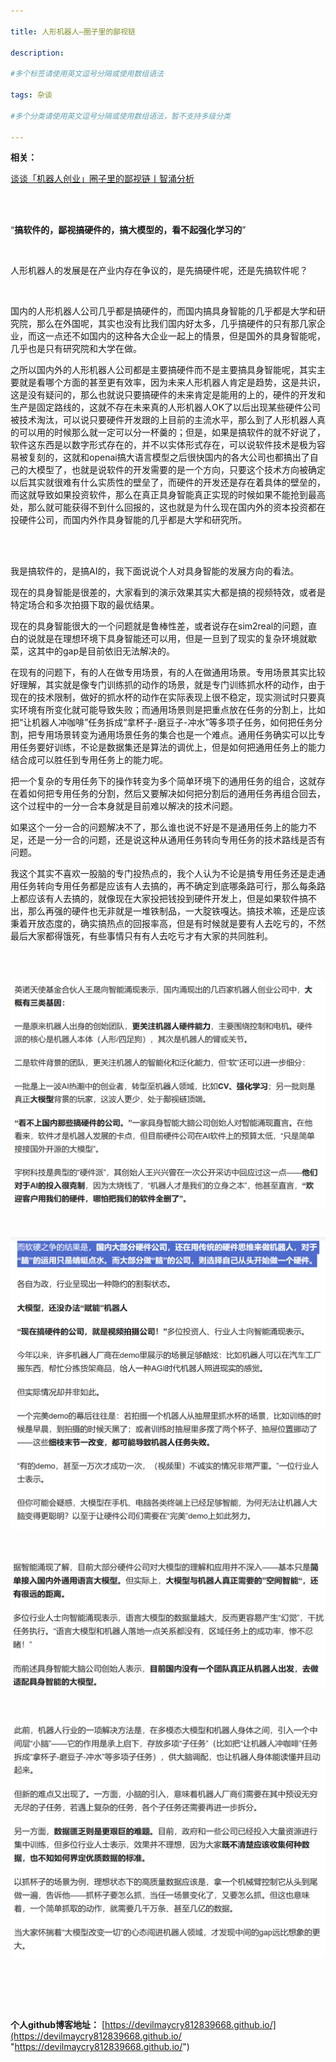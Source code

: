 ```yaml
---

title: 人形机器人—圈子里的鄙视链
 
description: 

#多个标签请使用英文逗号分隔或使用数组语法

tags: 杂谈

#多个分类请使用英文逗号分隔或使用数组语法，暂不支持多级分类

---
```


**相关：**

[谈谈「机器人创业」圈子里的鄙视链丨智涌分析](https://mbd.baidu.com/newspage/data/landingsuper?context=%7B%22nid%22%3A%22news_10350276742918725141%22%7D&n_type=1&p_from=3)



<br/>

<br/>

“**搞软件的，鄙视搞硬件的，搞大模型的，看不起强化学习的**”

<br/>

人形机器人的发展是在产业内存在争议的，是先搞硬件呢，还是先搞软件呢？

<br/>

国内的人形机器人公司几乎都是搞硬件的，而国内搞具身智能的几乎都是大学和研究院，那么在外国呢，其实也没有比我们国内好太多，几乎搞硬件的只有那几家企业，而这一点还不如国内的这种各大企业一起上的情景，但是国外的具身智能呢，几乎也是只有研究院和大学在做。



之所以国内外的人形机器人公司都是主要搞硬件而不是主要搞具身智能呢，其实主要就是看哪个方面的甚至更有效率，因为未来人形机器人肯定是趋势，这是共识，这是没有疑问的，那么也就说只要搞硬件的未来肯定是能用的上的，硬件的开发和生产是固定路线的，这就不存在未来真的人形机器人OK了以后出现某些硬件公司被技术淘汰，可以说只要硬件开发跟的上目前的主流水平，那么到了人形机器人真的可以用的时候那么就一定可以分一杯羹的；但是，如果是搞软件的就不好说了，软件这东西是以数字形式存在的，并不以实体形式存在，可以说软件技术是极为容易被复刻的，这就和openai搞大语言模型之后很快国内的各大公司也都搞出了自己的大模型了，也就是说软件的开发需要的是一个方向，只要这个技术方向被确定以后其实就很难有什么实质性的壁垒了，而硬件的开发还是存在着具体的壁垒的，而这就导致如果投资软件，那么在真正具身智能真正实现的时候如果不能抢到最高处，那么就可能获得不到什么回报的，这也就是为什么现在国内外的资本投资都在投硬件公司，而国内外作具身智能的几乎都是大学和研究所。

<br/>

<br/>

我是搞软件的，是搞AI的，我下面说说个人对具身智能的发展方向的看法。



现在的具身智能是很差的，大家看到的演示效果其实大都是搞的视频特效，或者是特定场合和多次拍摄下取的最优结果。



现在的具身智能很大的一个问题就是鲁棒性差，或者说存在sim2real的问题，直白的说就是在理想环境下具身智能还可以用，但是一旦到了现实的复杂环境就歇菜，这其中的gap是目前依旧无法解决的。



在现有的问题下，有的人在做专用场景，有的人在做通用场景。专用场景其实比较好理解，其实就是像专门训练抓的动作的场景，就是专门训练抓水杯的动作，由于现在的技术限制，做好的抓水杯的动作在实际表现上很不稳定，现实测试时只要真实环境有所变化就可能导致失败；而通用场景则是把重点放在任务的分割上，比如把“让机器人冲咖啡”任务拆成“拿杯子-磨豆子-冲水”等多项子任务，如何把任务分割，把专用场景转变为通用场景任务的集合也是一个难点。通用任务确实可以比专用任务要好训练，不论是数据集还是算法的调优上，但是如何把通用任务上的能力结合成可以胜任到专用任务上的能力呢。



把一个复杂的专用任务下的操作转变为多个简单环境下的通用任务的组合，这就存在着如何把专用任务的分割，然后又要解决如何把分割后的通用任务再组合回去，这个过程中的一分一合本身就是目前难以解决的技术问题。



如果这个一分一合的问题解决不了，那么谁也说不好是不是通用任务上的能力不足，还是一分一合的问题，还是说这种从通用任务转向专用任务的技术路线是否有问题。



我这个其实不喜欢一股脑的专门投热点的，我个人认为不论是搞专用任务还是走通用任务转向专用任务都是应该有人去搞的，再不确定到底哪条路可行，那么每条路上都应该有人去搞的，就像现在大家投把钱投到硬件开发上，但是如果软件搞不出，那么再强的硬件也无非就是一堆铁制品，一大腚铁嘎达。搞技术嘛，还是应该秉着开放态度的，确实搞热点的回报率高，但是有时候就是要有人去吃亏的，不然最后大家都得饿死，有些事情只有有人去吃亏才有大家的共同胜利。







<br/>

<br/>

![image-20241202110003320](./2024_12_2_1_人形机器人—圈子里的鄙视链.assets/image-20241202110003320.png)

<br/>

![image-20241202111734268](./2024_12_2_1_人形机器人—圈子里的鄙视链.assets/image-20241202111734268.png)

<br/>

![image-20241202112912276](./2024_12_2_1_人形机器人—圈子里的鄙视链.assets/image-20241202112912276.png)

<br/>

![image-20241202112949587](./2024_12_2_1_人形机器人—圈子里的鄙视链.assets/image-20241202112949587.png)

<br/>





<br/><br/>

**个人github博客地址：**
[https://devilmaycry812839668.github.io/](https://devilmaycry812839668.github.io/ "https://devilmaycry812839668.github.io/")